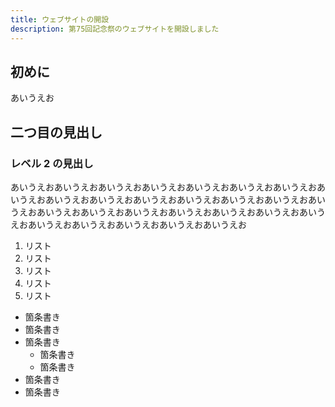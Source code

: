 ```yaml
---
title: ウェブサイトの開設
description: 第75回記念祭のウェブサイトを開設しました
---
```


## 初めに

あいうえお

## 二つ目の見出し

### レベル 2 の見出し

あいうえおあいうえおあいうえおあいうえおあいうえおあいうえおあいうえおあいうえおあいうえおあいうえおあいうえおあいうえおあいうえおあいうえおあいうえおあいうえおあいうえおあいうえおあいうえおあいうえおあいうえおあいうえおあいうえおあいうえおあいうえおあいうえおあいうえお

1. リスト
1. リスト
1. リスト
1. リスト
1. リスト

- 箇条書き
- 箇条書き
- 箇条書き
  - 箇条書き
  - 箇条書き
- 箇条書き
- 箇条書き
